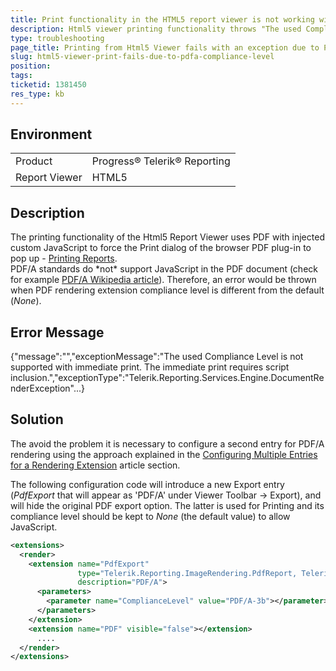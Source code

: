 ```yaml
---
title: Print functionality in the HTML5 report viewer is not working with PDF/A compliance level
description: Html5 viewer printing functionality throws "The used Compliance Level is not supported with immediate print" when PDF compliance level is not the default (None)
type: troubleshooting
page_title: Printing from Html5 Viewer fails with an exception due to PDF/A compliance
slug: html5-viewer-print-fails-due-to-pdfa-compliance-level
position: 
tags: 
ticketid: 1381450
res_type: kb
---
```


## Environment
<table>
	<tr>
		<td>Product</td>
		<td>Progress® Telerik® Reporting</td>
	</tr>
	<tr>
		<td>Report Viewer</td>
		<td>HTML5</td>
	</tr>
</table>


## Description
The printing functionality of the Html5 Report Viewer uses PDF with injected custom JavaScript to force the Print dialog of the browser PDF plug-in to pop up - [Printing Reports](../html5-report-viewer-direct-print).  
PDF/A standards do \*not\* support JavaScript in the PDF document (check for example [PDF/A Wikipedia article](https://en.wikipedia.org/wiki/PDF/A)). Therefore, an error would be thrown when PDF rendering extension compliance level is different from the default (_None_).

## Error Message
{"message":"","exceptionMessage":"The used Compliance Level is not supported with immediate print. The immediate print requires script inclusion.","exceptionType":"Telerik.Reporting.Services.Engine.DocumentRenderException"...}

## Solution
The avoid the problem it is necessary to configure a second entry for PDF/A rendering using the approach explained in the [Configuring Multiple Entries for a Rendering Extension](../configuring-telerik-reporting-extensions#configuring-multiple-entries-for-a-rendering-extension) article section.  
  
The following configuration code will introduce a new Export entry (_PdfExport_ that will appear as 'PDF/A' under Viewer Toolbar -\> Export), and will hide the original PDF export option. The latter is used for Printing and its compliance level should be kept to _None_ (the default value) to allow JavaScript.   
  
```xml
<extensions>
  <render>
    <extension name="PdfExport"
               type="Telerik.Reporting.ImageRendering.PdfReport, Telerik.Reporting, Version=12.2.18.1129, Culture=neutral, PublicKeyToken=a9d7983dfcc261be"
               description="PDF/A">
      <parameters>
        <parameter name="ComplianceLevel" value="PDF/A-3b"></parameter>
      </parameters>
    </extension>
    <extension name="PDF" visible="false"></extension>
      ....
  </render>
</extensions>
```
